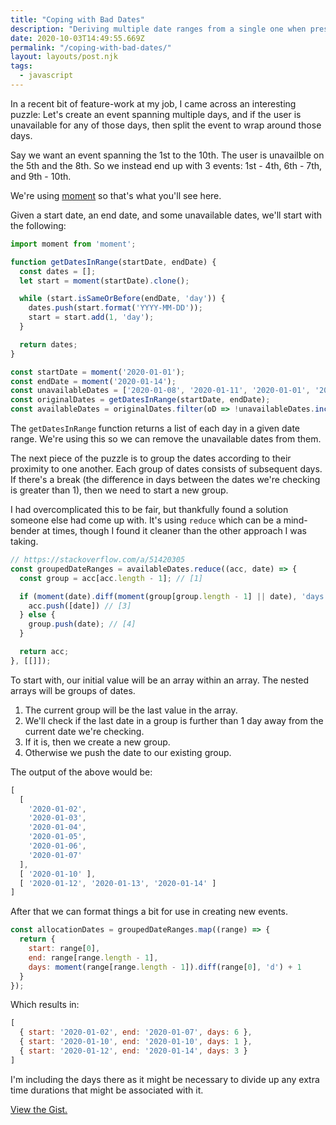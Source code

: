 ```yaml
---
title: "Coping with Bad Dates"
description: "Deriving multiple date ranges from a single one when presented with unavailable dates."
date: 2020-10-03T14:49:55.669Z
permalink: "/coping-with-bad-dates/"
layout: layouts/post.njk
tags:
  - javascript
---
```


In a recent bit of feature-work at my job, I came across an interesting puzzle: Let's create an event spanning multiple days, and if the user is unavailable for any of those days, then split the event to wrap around those days.

Say we want an event spanning the 1st to the 10th. The user is unavailble on the 5th and the 8th. So we instead end up with 3 events: 1st - 4th, 6th - 7th, and 9th - 10th.

We're using [moment](https://www.npmjs.com/package/moment) so that's what you'll see here.

Given a start date, an end date, and some unavailable dates, we'll start with the following:

``` js
import moment from 'moment';

function getDatesInRange(startDate, endDate) {
  const dates = [];
  let start = moment(startDate).clone();

  while (start.isSameOrBefore(endDate, 'day')) {
    dates.push(start.format('YYYY-MM-DD'));
    start = start.add(1, 'day');
  }

  return dates;
}

const startDate = moment('2020-01-01');
const endDate = moment('2020-01-14');
const unavailableDates = ['2020-01-08', '2020-01-11', '2020-01-01', '2020-01-09'];
const originalDates = getDatesInRange(startDate, endDate);
const availableDates = originalDates.filter(oD => !unavailableDates.includes(oD));
```

The `getDatesInRange` function returns a list of each day in a given date range. We're using this so we can remove the unavailable dates from them.

The next piece of the puzzle is to group the dates according to their proximity to one another. Each group of dates consists of subsequent days. If there's a break (the difference in days between the dates we're checking is greater than 1), then we need to start a new group.

I had overcomplicated this to be fair, but thankfully found a solution someone else had come up with. It's using `reduce` which can be a mind-bender at times, though I found it cleaner than the other approach I was taking.

``` js
// https://stackoverflow.com/a/51420305
const groupedDateRanges = availableDates.reduce((acc, date) => {
  const group = acc[acc.length - 1]; // [1]

  if (moment(date).diff(moment(group[group.length - 1] || date), 'days') > 1) { // [2]
    acc.push([date]) // [3]
  } else {
    group.push(date); // [4]
  }

  return acc;
}, [[]]);
```

To start with, our initial value will be an array within an array. The nested arrays will be groups of dates.

1. The current group will be the last value in the array.
2. We'll check if the last date in a group is further than 1 day away from the current date we're checking.
3. If it is, then we create a new group.
4. Otherwise we push the date to our existing group.

The output of the above would be:

``` js
[
  [
    '2020-01-02',
    '2020-01-03',
    '2020-01-04',
    '2020-01-05',
    '2020-01-06',
    '2020-01-07'
  ],
  [ '2020-01-10' ],
  [ '2020-01-12', '2020-01-13', '2020-01-14' ]
]
```

After that we can format things a bit for use in creating new events.

``` js
const allocationDates = groupedDateRanges.map((range) => {
  return {
    start: range[0],
    end: range[range.length - 1],
    days: moment(range[range.length - 1]).diff(range[0], 'd') + 1
  }
});
```

Which results in:

``` js
[
  { start: '2020-01-02', end: '2020-01-07', days: 6 },
  { start: '2020-01-10', end: '2020-01-10', days: 1 },
  { start: '2020-01-12', end: '2020-01-14', days: 3 }
]
```

I'm including the days there as it might be necessary to divide up any extra time durations that might be associated with it.

[View the Gist.](https://gist.github.com/tjFogarty/e6cab497b457286c3fc2e76bfa43a889)
